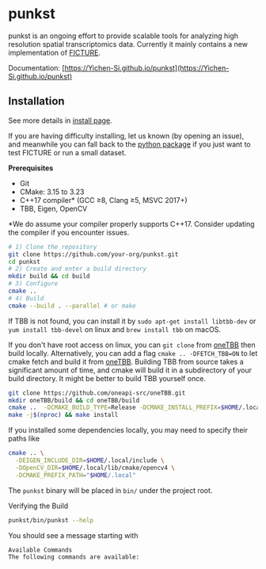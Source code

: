 # punkst

punkst is an ongoing effort to provide scalable tools for analyzing high resolution spatial transcriptomics data. Currently it mainly contains a new implementation of [FICTURE](https://doi.org/10.1038/s41592-024-02415-2).

Documentation: [https://Yichen-Si.github.io/punkst](https://Yichen-Si.github.io/punkst)

## Installation
See more details in [install page](https://yichen-si.github.io/punkst/install/).

If you are having difficulty installing, let us known (by opening an issue), and meanwhile you can fall back to the [python package](https://github.com/seqscope/ficture) if you just want to test FICTURE or run a small dataset.


**Prerequisites**

- Git
- CMake: 3.15 to 3.23
- C++17 compiler* (GCC ≥8, Clang ≥5, MSVC 2017+)
- TBB, Eigen, OpenCV

*We do assume your compiler properly supports C++17. Consider updating the compiler if you encounter issues.

```bash
# 1) Clone the repository
git clone https://github.com/your-org/punkst.git
cd punkst
# 2) Create and enter a build directory
mkdir build && cd build
# 3) Configure
cmake ..
# 4) Build
cmake --build . --parallel # or make
```

If TBB is not found, you can install it by `sudo apt-get install libtbb-dev` or `yum install tbb-devel` on linux and `brew install tbb` on macOS.

If you don't have root access on linux, you can `git clone` from [oneTBB](https://github.com/uxlfoundation/oneTBB) then build locally. Alternatively, you can add a flag `cmake .. -DFETCH_TBB=ON` to let cmake fetch and build it from [oneTBB](https://github.com/uxlfoundation/oneTBB?tab=readme-ov-file). Building TBB from source takes a significant amount of time, and cmake will build it in a subdirectory of your build directory. It might be better to build TBB yourself once.
```bash
git clone https://github.com/oneapi-src/oneTBB.git
mkdir oneTBB/build && cd oneTBB/build
cmake ..  -DCMAKE_BUILD_TYPE=Release -DCMAKE_INSTALL_PREFIX=$HOME/.local
make -j$(nproc) && make install
```

If you installed some dependencies locally, you may need to specify their paths like
```bash
cmake .. \
  -DEIGEN_INCLUDE_DIR=$HOME/.local/include \
  -DOpenCV_DIR=$HOME/.local/lib/cmake/opencv4 \
  -DCMAKE_PREFIX_PATH="$HOME/.local"
  ```

The `punkst` binary will be placed in `bin/` under the project root.

Verifying the Build

```bash
punkst/bin/punkst --help
```

You should see a message starting with
```
Available Commands
The following commands are available:
```

